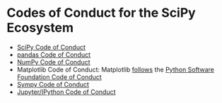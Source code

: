 Codes of Conduct for the SciPy Ecosystem
========================================

-   [SciPy Code of
    Conduct](http://scipy.github.io/devdocs/dev/conduct/code_of_conduct.html)
-   [pandas Code of
    Conduct](https://github.com/pandas-dev/pandas-governance/blob/master/code-of-conduct.md)
-   [NumPy Code of Conduct](https://numpy.org/code-of-conduct/)
-   Matplotlib Code of Conduct: Matplotlib
    [follows](https://matplotlib.org/#need-help) the [Python Software
    Foundation Code of
    Conduct](https://www.python.org/psf/codeofconduct/)
-   [Sympy Code of
    Conduct](https://github.com/sympy/sympy/blob/master/CODE_OF_CONDUCT.md)
-   [Jupyter/IPython Code of
    Conduct](https://github.com/jupyter/governance/blob/master/conduct/code_of_conduct.md)
